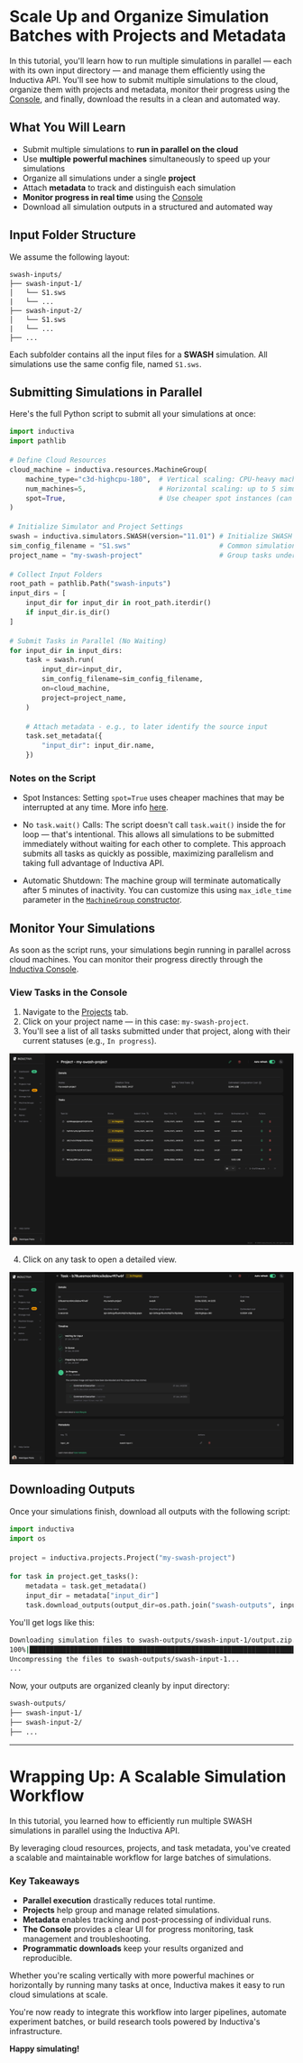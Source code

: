# Scale Up and Organize Simulation Batches with Projects and Metadata

In this tutorial, you'll learn how to run multiple simulations in parallel — each with
its own input directory — and manage them efficiently using the Inductiva API.
You'll see how to submit multiple simulations to the cloud, organize them
with projects and metadata, monitor their progress using the
[Console](https://console.inductiva.ai/dashboard), and finally, download the results in a
clean and automated way.

## What You Will Learn

- Submit multiple simulations to **run in parallel on the cloud**
- Use **multiple powerful machines** simultaneously to speed up your simulations
- Organize all simulations under a single **project**
- Attach **metadata** to track and distinguish each simulation
- **Monitor progress in real time** using the [Console](https://console.inductiva.ai/dashboard)
- Download all simulation outputs in a structured and automated way

## Input Folder Structure

We assume the following layout:

```
swash-inputs/
├── swash-input-1/
│   └── S1.sws
|   └── ...
├── swash-input-2/
│   └── S1.sws
|   └── ...
├── ...
```

Each subfolder contains all the input files for a **SWASH** simulation.
All simulations use the same config file, named `S1.sws`.

## Submitting Simulations in Parallel

Here's the full Python script to submit all your simulations at once:

```python
import inductiva
import pathlib

# Define Cloud Resources
cloud_machine = inductiva.resources.MachineGroup(
    machine_type="c3d-highcpu-180",  # Vertical scaling: CPU-heavy machine
    num_machines=5,                  # Horizontal scaling: up to 5 simulations in parallel
    spot=True,                       # Use cheaper spot instances (can be interrupted)
)

# Initialize Simulator and Project Settings
swash = inductiva.simulators.SWASH(version="11.01") # Initialize SWASH simulator
sim_config_filename = "S1.sws"                      # Common simulation configuration file name
project_name = "my-swash-project"                   # Group tasks under this project

# Collect Input Folders
root_path = pathlib.Path("swash-inputs")
input_dirs = [
    input_dir for input_dir in root_path.iterdir()
    if input_dir.is_dir()
]

# Submit Tasks in Parallel (No Waiting)
for input_dir in input_dirs:
    task = swash.run(
        input_dir=input_dir,
        sim_config_filename=sim_config_filename,
        on=cloud_machine,
        project=project_name,
    )

    # Attach metadata - e.g., to later identify the source input
    task.set_metadata({
        "input_dir": input_dir.name,
    })
```

### Notes on the Script

- Spot Instances: Setting `spot=True` uses cheaper machines that may be interrupted at any time.
More info [here](https://cloud.google.com/compute/docs/instances/spot).

- No `task.wait()` Calls: The script doesn't call `task.wait()` inside the for loop — that's intentional.
This allows all simulations to be submitted immediately without waiting for each other to complete.
This approach submits all tasks as quickly as possible, maximizing parallelism and taking full advantage
of Inductiva API.

- Automatic Shutdown: The machine group will terminate automatically after 5 minutes of inactivity.
You can customize this using `max_idle_time` parameter in the [`MachineGroup` constructor](https://inductiva.ai/guides/documentation/api/inductiva.resources#inductiva.resources.machine_groups.MachineGroup).

## Monitor Your Simulations

As soon as the script runs, your simulations begin running in parallel across cloud machines.
You can monitor their progress directly through the [Inductiva Console](https://console.inductiva.ai/dashboard).

### View Tasks in the Console

1. Navigate to the [Projects](https://console.inductiva.ai/projects/projects) tab.
2. Click on your project name — in this case: `my-swash-project`.
3. You'll see a list of all tasks submitted under that project, along with their current statuses (e.g., `In progress`).

!["Project page in the Inductiva Console"](console-project.png)

4. Click on any task to open a detailed view.

!["Task details view in the Inductiva Console"](console-task.png)

## Downloading Outputs

Once your simulations finish, download all outputs with the following script:

```python
import inductiva
import os

project = inductiva.projects.Project("my-swash-project")

for task in project.get_tasks():
    metadata = task.get_metadata()
    input_dir = metadata["input_dir"]
    task.download_outputs(output_dir=os.path.join("swash-outputs", input_dir))
```

You'll get logs like this:

```bash
Downloading simulation files to swash-outputs/swash-input-1/output.zip...
100%|███████████████████████████████████████████████████████████████████████████| 57.3M/57.3M [00:00<00:00, 73.6MB/s]
Uncompressing the files to swash-outputs/swash-input-1...
...
```

Now, your outputs are organized cleanly by input directory:

```bash
swash-outputs/
├── swash-input-1/
├── swash-input-2/
├── ...
```

---

# Wrapping Up: A Scalable Simulation Workflow


In this tutorial, you learned how to efficiently run multiple SWASH simulations in parallel using the Inductiva API.

By leveraging cloud resources, projects, and task metadata, you've created a scalable and maintainable workflow for large
batches of simulations.

### Key Takeaways

- **Parallel execution** drastically reduces total runtime.
- **Projects** help group and manage related simulations.
- **Metadata** enables tracking and post-processing of individual runs.
- **The Console** provides a clear UI for progress monitoring, task management and troubleshooting.
- **Programmatic downloads** keep your results organized and reproducible.

Whether you're scaling vertically with more powerful machines or horizontally by running many tasks at once, Inductiva makes
it easy to run cloud simulations at scale.

You're now ready to integrate this workflow into larger pipelines, automate experiment batches, or build research tools powered
by Inductiva's infrastructure.

**Happy simulating!**
